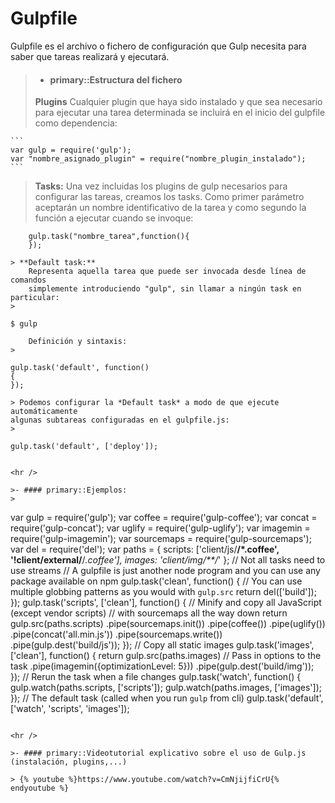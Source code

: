 Gulpfile
========
Gulpfile es el archivo o fichero de configuración que Gulp necesita
para saber que tareas realizará y ejecutará.


>- #### primary::Estructura del fichero
> **Plugins**
>   Cualquier plugin que haya sido instalado y que sea necesario para ejecutar una tarea 
>   determinada se incluirá en el inicio del gulpfile como dependencia:
> 
    ```
    var gulp = require('gulp');
    var "nombre_asignado_plugin" = require("nombre_plugin_instalado");
    ```

> **Tasks:**
>   Una vez incluidas los plugins de gulp necesarios para configurar las tareas,
>   creamos los tasks. Como primer parámetro aceptarán un nombre identificativo de la tarea
>   y como segundo la función a ejecutar cuando se invoque:

> 
```
    gulp.task("nombre_tarea",function(){
    });
    
> **Default task:**
    Representa aquella tarea que puede ser invocada desde línea de comandos
    simplemente introduciendo "gulp", sin llamar a ningún task en particular:
>
```
    $ gulp
```
    Definición y sintaxis:
>
```
    gulp.task('default', function()
    {
    });
```
> Podemos configurar la *Default task* a modo de que ejecute automáticamente
algunas subtareas configuradas en el gulpfile.js:
> 
```
    gulp.task('default', ['deploy']);
```

<hr />

>- #### primary::Ejemplos:
>
```
var gulp = require('gulp');
var coffee = require('gulp-coffee');
var concat = require('gulp-concat');
var uglify = require('gulp-uglify');
var imagemin = require('gulp-imagemin');
var sourcemaps = require('gulp-sourcemaps');
var del = require('del');
var paths = {
  scripts: ['client/js/**/*.coffee', '!client/external/**/*.coffee'],
  images: 'client/img/**/*'
};
// Not all tasks need to use streams
// A gulpfile is just another node program and you can use any package available on npm
gulp.task('clean', function() {
  // You can use multiple globbing patterns as you would with `gulp.src`
  return del(['build']);
});
gulp.task('scripts', ['clean'], function() {
  // Minify and copy all JavaScript (except vendor scripts)
  // with sourcemaps all the way down
  return gulp.src(paths.scripts)
    .pipe(sourcemaps.init())
      .pipe(coffee())
      .pipe(uglify())
      .pipe(concat('all.min.js'))
    .pipe(sourcemaps.write())
    .pipe(gulp.dest('build/js'));
});
// Copy all static images
gulp.task('images', ['clean'], function() {
  return gulp.src(paths.images)
    // Pass in options to the task
    .pipe(imagemin({optimizationLevel: 5}))
    .pipe(gulp.dest('build/img'));
});
// Rerun the task when a file changes
gulp.task('watch', function() {
  gulp.watch(paths.scripts, ['scripts']);
  gulp.watch(paths.images, ['images']);
});
// The default task (called when you run `gulp` from cli)
gulp.task('default', ['watch', 'scripts', 'images']);
```

<hr />

>- #### primary::Videotutorial explicativo sobre el uso de Gulp.js (instalación, plugins,...)

> {% youtube %}https://www.youtube.com/watch?v=CmNjijfiCrU{% endyoutube %}
